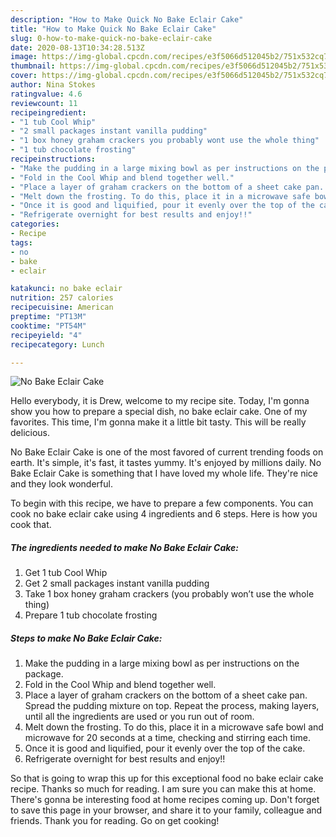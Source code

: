 ```yaml
---
description: "How to Make Quick No Bake Eclair Cake"
title: "How to Make Quick No Bake Eclair Cake"
slug: 0-how-to-make-quick-no-bake-eclair-cake
date: 2020-08-13T10:34:28.513Z
image: https://img-global.cpcdn.com/recipes/e3f5066d512045b2/751x532cq70/no-bake-eclair-cake-recipe-main-photo.jpg
thumbnail: https://img-global.cpcdn.com/recipes/e3f5066d512045b2/751x532cq70/no-bake-eclair-cake-recipe-main-photo.jpg
cover: https://img-global.cpcdn.com/recipes/e3f5066d512045b2/751x532cq70/no-bake-eclair-cake-recipe-main-photo.jpg
author: Nina Stokes
ratingvalue: 4.6
reviewcount: 11
recipeingredient:
- "1 tub Cool Whip"
- "2 small packages instant vanilla pudding"
- "1 box honey graham crackers you probably wont use the whole thing"
- "1 tub chocolate frosting"
recipeinstructions:
- "Make the pudding in a large mixing bowl as per instructions on the package."
- "Fold in the Cool Whip and blend together well."
- "Place a layer of graham crackers on the bottom of a sheet cake pan. Spread the pudding mixture on top. Repeat the process, making layers, until all the ingredients are used or you run out of room."
- "Melt down the frosting. To do this, place it in a microwave safe bowl and microwave for 20 seconds at a time, checking and stirring each time."
- "Once it is good and liquified, pour it evenly over the top of the cake."
- "Refrigerate overnight for best results and enjoy!!"
categories:
- Recipe
tags:
- no
- bake
- eclair

katakunci: no bake eclair 
nutrition: 257 calories
recipecuisine: American
preptime: "PT13M"
cooktime: "PT54M"
recipeyield: "4"
recipecategory: Lunch

---
```



![No Bake Eclair Cake](https://img-global.cpcdn.com/recipes/e3f5066d512045b2/751x532cq70/no-bake-eclair-cake-recipe-main-photo.jpg)

Hello everybody, it is Drew, welcome to my recipe site. Today, I'm gonna show you how to prepare a special dish, no bake eclair cake. One of my favorites. This time, I'm gonna make it a little bit tasty. This will be really delicious.



No Bake Eclair Cake is one of the most favored of current trending foods on earth. It's simple, it's fast, it tastes yummy. It's enjoyed by millions daily. No Bake Eclair Cake is something that I have loved my whole life. They're nice and they look wonderful.


To begin with this recipe, we have to prepare a few components. You can cook no bake eclair cake using 4 ingredients and 6 steps. Here is how you cook that.

<!--inarticleads1-->

##### The ingredients needed to make No Bake Eclair Cake:

1. Get 1 tub Cool Whip
1. Get 2 small packages instant vanilla pudding
1. Take 1 box honey graham crackers (you probably won’t use the whole thing)
1. Prepare 1 tub chocolate frosting




<!--inarticleads2-->

##### Steps to make No Bake Eclair Cake:

1. Make the pudding in a large mixing bowl as per instructions on the package.
1. Fold in the Cool Whip and blend together well.
1. Place a layer of graham crackers on the bottom of a sheet cake pan. Spread the pudding mixture on top. Repeat the process, making layers, until all the ingredients are used or you run out of room.
1. Melt down the frosting. To do this, place it in a microwave safe bowl and microwave for 20 seconds at a time, checking and stirring each time.
1. Once it is good and liquified, pour it evenly over the top of the cake.
1. Refrigerate overnight for best results and enjoy!!




So that is going to wrap this up for this exceptional food no bake eclair cake recipe. Thanks so much for reading. I am sure you can make this at home. There's gonna be interesting food at home recipes coming up. Don't forget to save this page in your browser, and share it to your family, colleague and friends. Thank you for reading. Go on get cooking!
